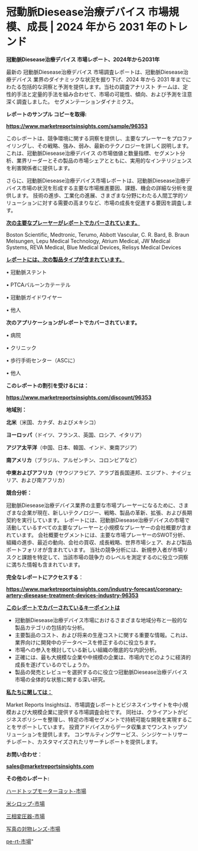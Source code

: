 # 冠動脈Diesease治療デバイス 市場規模、成長 | 2024 年から 2031 年のトレンド

<strong>冠動脈Diesease治療デバイス 市場レポート、2024年から2031年</strong>

最新の 冠動脈Diesease治療デバイス 市場調査レポートは、冠動脈Diesease治療デバイス 業界のダイナミックな状況を掘り下げ、2024 年から 2031 年までにわたる包括的な洞察と予測を提供します。当社の調査アナリスト チームは、定性的手法と定量的手法を組み合わせて、市場の可能性、傾向、および予測を注意深く調査しました。 セグメンテーションダイナミクス。



<strong>レポートのサンプル コピーを取得:</strong> <a href=https://www.marketreportsinsights.com/sample/96353>

<strong><u>https://www.marketreportsinsights.com/sample/96353</u></strong></a>

このレポートは、競争環境に関する洞察を提供し、主要なプレーヤーをプロファイリングし、その戦略、強み、弱み、最新のテクノロジーを詳しく説明します。 これは、冠動脈Diesease治療デバイス の市場価値と数量指標、セグメント分析、業界リーダーとその製品の市場シェアとともに、実用的なインテリジェンスを利害関係者に提供します。

さらに、冠動脈Diesease治療デバイス市場レポートは、冠動脈Diesease治療デバイス市場の状況を形成する主要な市場推進要因、課題、機会の詳細な分析を提供します。 技術の進歩、工業化の進展、さまざまな分野にわたる人間工学的ソリューションに対する需要の高まりなど、市場の成長を促進する要因を調査します。



<strong><u>次の主要なプレーヤーがレポートでカバーされています。</u></strong>

Boston Scientific, Medtronic, Terumo, Abbott Vascular, C. R. Bard, B. Braun Melsungen, Lepu Medical Technology, Atrium Medical, JW Medical Systems, REVA Medical, Blue Medical Devices, Relisys Medical Devices



<strong><u><b>レポートには、次の製品タイプが含まれています。</b></u></strong>

• 冠動脈ステント

• PTCAバルーンカテーテル

• 冠動脈ガイドワイヤー

• 他人



<strong><b>次のアプリケーションがレポートでカバーされています。</b></strong>

• 病院

• クリニック

• 歩行手術センター（ASCに）

• 他人



<strong><b>このレポートの割引を受けるには：</b></strong><a href=https://www.marketreportsinsights.com/discount/96353>

<strong><u>https://www.marketreportsinsights.com/discount/96353</u></strong></a>



<strong>地域別：</strong>



<strong>北米</strong>（米国、カナダ、およびメキシコ）



<strong>ヨーロッパ</strong>（ドイツ、フランス、英国、ロシア、イタリア）



<strong>アジア太平洋</strong>（中国、日本、韓国、インド、東南アジア）



<strong>南アメリカ</strong>（ブラジル、アルゼンチン、コロンビアなど）



<strong>中東およびアフリカ</strong>（サウジアラビア、アラブ首長国連邦、エジプト、ナイジェリア、および南アフリカ）



<strong>競合分析：</strong>

冠動脈Diesease治療デバイス業界の主要な市場プレーヤーになるために、さまざまな企業が現在、新しいテクノロジー、戦略、製品の革新、拡張、および長期契約を実行しています。 レポートには、冠動脈Diesease治療デバイスの市場で活動しているすべての主要なプレーヤーと小規模なプレーヤーの会社概要が含まれています。 会社概要セグメントには、主要な市場プレーヤーのSWOT分析、組織の進歩、最近の動向、会社の買収、成長戦略、世界市場シェア、および製品ポートフォリオが含まれています。 当社の競争分析には、新規参入者が市場リスクと課題を特定して、当該市場の競争力 のレベルを測定するのに役立つ洞察に満ちた情報も含まれています。



<strong>完全なレポートにアクセスする</strong>：

<a href=https://www.marketreportsinsights.com/industry-forecast/coronary-artery-diesease-treatment-devices-industry-96353>

<strong><u>https://www.marketreportsinsights.com/industry-forecast/coronary-artery-diesease-treatment-devices-industry-96353</u></strong></a>



<strong><u><b>このレポートでカバーされているキーポイントは</b></u></strong>
<ul>
  <li>冠動脈Diesease治療デバイス市場におけるさまざまな地域分布と一般的な製品カテゴリの包括的な分析。</li>
  <li>主要製品のコスト、および将来の生産コストに関する重要な情報。これは、業界向けに開発中のデータベースを修正するのに役立ちます。</li>
  <li>市場への参入を検討している新しい組織の徹底的な内訳分析。</li>
  <li>正確には、最も大規模な企業や中規模の企業は、市場内でどのように経済的成長を遂げているのでしょうか。</li>
  <li>製品の発売とレビューを選択するのに役立つ冠動脈Diesease治療デバイス市場の全体的な状態に関する深い研究。</li>
</ul>


<strong><u><b>私たちに関しては：</b></u></strong>

Market Reports Insightsは、市場調査レポートとビジネスインサイトを中小規模および大規模企業に提供する市場調査会社です。 同社は、クライアントがビジネスポリシーを整理し、特定の市場セグメントで持続可能な開発を実現することをサポートしています。 投資アドバイスからデータ収集までワンストップソリューションを提供します。 コンサルティングサービス、シンジケートリサーチレポート、カスタマイズされたリサーチレポートを提供します。



<strong><b>お問い合わせ</b></strong>：

<a href=mailto:sales@marketreportsinsights.com>

<strong><u>sales@marketreportsinsights.com</u></strong></a>



<strong>その他のレポート:</strong>

<a href=https://www.linkedin.com/pulse/ハードトップモーターヨット-市場-2023-swot-分析と成長率-2030-pr-news-hub-wqyyf/>ハードトップモーターヨット-市場</a>

<a href=https://www.linkedin.com/pulse/米シロップ-市場-2023-推進要因と成長機会-2030-pr-news-hub-vbx9f/>米シロップ-市場</a>

<a href=https://www.linkedin.com/pulse/三相変圧器-市場-2023-swot-分析と最新イノベーション-2030-pr-news-hub-eaxjf/>三相変圧器-市場</a>

<a href=https://www.linkedin.com/pulse/写真の対物レンズ-市場-2023-最新の-cagr-および成長分析-2030-pr-news-hub-m5l6f/>写真の対物レンズ-市場</a>

<a href=https://www.linkedin.com/pulse/pe-rt-市場-2023-総合分析と事業成長戦略-2030-consumer-connection-collective-360-bzgef/>pe-rt-市場</a>"

